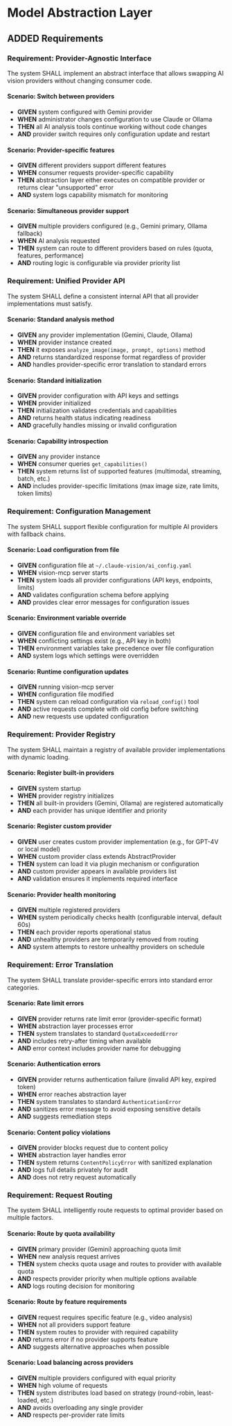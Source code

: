 # Model Abstraction Layer

## ADDED Requirements

### Requirement: Provider-Agnostic Interface
The system SHALL implement an abstract interface that allows swapping AI vision providers without changing consumer code.

#### Scenario: Switch between providers
- **GIVEN** system configured with Gemini provider
- **WHEN** administrator changes configuration to use Claude or Ollama
- **THEN** all AI analysis tools continue working without code changes
- **AND** provider switch requires only configuration update and restart

#### Scenario: Provider-specific features
- **GIVEN** different providers support different features
- **WHEN** consumer requests provider-specific capability
- **THEN** abstraction layer either executes on compatible provider or returns clear "unsupported" error
- **AND** system logs capability mismatch for monitoring

#### Scenario: Simultaneous provider support
- **GIVEN** multiple providers configured (e.g., Gemini primary, Ollama fallback)
- **WHEN** AI analysis requested
- **THEN** system can route to different providers based on rules (quota, features, performance)
- **AND** routing logic is configurable via provider priority list

### Requirement: Unified Provider API
The system SHALL define a consistent internal API that all provider implementations must satisfy.

#### Scenario: Standard analysis method
- **GIVEN** any provider implementation (Gemini, Claude, Ollama)
- **WHEN** provider instance created
- **THEN** it exposes `analyze_image(image, prompt, options)` method
- **AND** returns standardized response format regardless of provider
- **AND** handles provider-specific error translation to standard errors

#### Scenario: Standard initialization
- **GIVEN** provider configuration with API keys and settings
- **WHEN** provider initialized
- **THEN** initialization validates credentials and capabilities
- **AND** returns health status indicating readiness
- **AND** gracefully handles missing or invalid configuration

#### Scenario: Capability introspection
- **GIVEN** any provider instance
- **WHEN** consumer queries `get_capabilities()`
- **THEN** system returns list of supported features (multimodal, streaming, batch, etc.)
- **AND** includes provider-specific limitations (max image size, rate limits, token limits)

### Requirement: Configuration Management
The system SHALL support flexible configuration for multiple AI providers with fallback chains.

#### Scenario: Load configuration from file
- **GIVEN** configuration file at `~/.claude-vision/ai_config.yaml`
- **WHEN** vision-mcp server starts
- **THEN** system loads all provider configurations (API keys, endpoints, limits)
- **AND** validates configuration schema before applying
- **AND** provides clear error messages for configuration issues

#### Scenario: Environment variable override
- **GIVEN** configuration file and environment variables set
- **WHEN** conflicting settings exist (e.g., API key in both)
- **THEN** environment variables take precedence over file configuration
- **AND** system logs which settings were overridden

#### Scenario: Runtime configuration updates
- **GIVEN** running vision-mcp server
- **WHEN** configuration file modified
- **THEN** system can reload configuration via `reload_config()` tool
- **AND** active requests complete with old config before switching
- **AND** new requests use updated configuration

### Requirement: Provider Registry
The system SHALL maintain a registry of available provider implementations with dynamic loading.

#### Scenario: Register built-in providers
- **GIVEN** system startup
- **WHEN** provider registry initializes
- **THEN** all built-in providers (Gemini, Ollama) are registered automatically
- **AND** each provider has unique identifier and priority

#### Scenario: Register custom provider
- **GIVEN** user creates custom provider implementation (e.g., for GPT-4V or local model)
- **WHEN** custom provider class extends AbstractProvider
- **THEN** system can load it via plugin mechanism or configuration
- **AND** custom provider appears in available providers list
- **AND** validation ensures it implements required interface

#### Scenario: Provider health monitoring
- **GIVEN** multiple registered providers
- **WHEN** system periodically checks health (configurable interval, default 60s)
- **THEN** each provider reports operational status
- **AND** unhealthy providers are temporarily removed from routing
- **AND** system attempts to restore unhealthy providers on schedule

### Requirement: Error Translation
The system SHALL translate provider-specific errors into standard error categories.

#### Scenario: Rate limit errors
- **GIVEN** provider returns rate limit error (provider-specific format)
- **WHEN** abstraction layer processes error
- **THEN** system translates to standard `QuotaExceededError`
- **AND** includes retry-after timing when available
- **AND** error context includes provider name for debugging

#### Scenario: Authentication errors
- **GIVEN** provider returns authentication failure (invalid API key, expired token)
- **WHEN** error reaches abstraction layer
- **THEN** system translates to standard `AuthenticationError`
- **AND** sanitizes error message to avoid exposing sensitive details
- **AND** suggests remediation steps

#### Scenario: Content policy violations
- **GIVEN** provider blocks request due to content policy
- **WHEN** abstraction layer handles error
- **THEN** system returns `ContentPolicyError` with sanitized explanation
- **AND** logs full details privately for audit
- **AND** does not retry request automatically

### Requirement: Request Routing
The system SHALL intelligently route requests to optimal provider based on multiple factors.

#### Scenario: Route by quota availability
- **GIVEN** primary provider (Gemini) approaching quota limit
- **WHEN** new analysis request arrives
- **THEN** system checks quota usage and routes to provider with available quota
- **AND** respects provider priority when multiple options available
- **AND** logs routing decision for monitoring

#### Scenario: Route by feature requirements
- **GIVEN** request requires specific feature (e.g., video analysis)
- **WHEN** not all providers support feature
- **THEN** system routes to provider with required capability
- **AND** returns error if no provider supports feature
- **AND** suggests alternative approaches when possible

#### Scenario: Load balancing across providers
- **GIVEN** multiple providers configured with equal priority
- **WHEN** high volume of requests
- **THEN** system distributes load based on strategy (round-robin, least-loaded, etc.)
- **AND** avoids overloading any single provider
- **AND** respects per-provider rate limits
